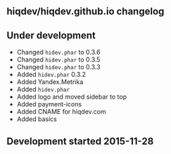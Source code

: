 hiqdev/hiqdev.github.io changelog
---------------------------------

## Under development

- Changed `hidev.phar` to 0.3.6
- Changed `hidev.phar` to 0.3.5
- Changed `hidev.phar` to 0.3.3
- Added `hidev.phar` 0.3.2
- Added Yandex.Metrika
- Added `hidev.phar`
- Added logo and moved sidebar to top
- Added payment-icons
- Added CNAME for hiqdev.com
- Added basics

## Development started 2015-11-28


